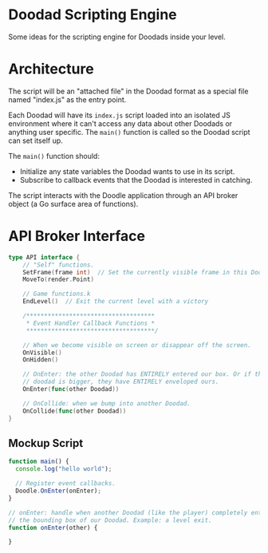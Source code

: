 # Doodad Scripting Engine

Some ideas for the scripting engine for Doodads inside your level.

# Architecture

The script will be an "attached file" in the Doodad format as a special file
named "index.js" as the entry point.

Each Doodad will have its `index.js` script loaded into an isolated JS
environment where it can't access any data about other Doodads or anything
user specific. The `main()` function is called so the Doodad script can
set itself up.

The `main()` function should:

* Initialize any state variables the Doodad wants to use in its script.
* Subscribe to callback events that the Doodad is interested in catching.

The script interacts with the Doodle application through an API broker object
(a Go surface area of functions).

# API Broker Interface

```go
type API interface {
    // "Self" functions.
    SetFrame(frame int)  // Set the currently visible frame in this Doodad.
    MoveTo(render.Point)

    // Game functions.k
    EndLevel()  // Exit the current level with a victory

    /************************************
     * Event Handler Callback Functions *
     ************************************/

    // When we become visible on screen or disappear off the screen.
    OnVisible()
    OnHidden()

    // OnEnter: the other Doodad has ENTIRELY entered our box. Or if the other
    // doodad is bigger, they have ENTIRELY enveloped ours.
    OnEnter(func(other Doodad))

    // OnCollide: when we bump into another Doodad.
    OnCollide(func(other Doodad))
}
```

## Mockup Script

```javascript
function main() {
  console.log("hello world");

  // Register event callbacks.
  Doodle.OnEnter(onEnter);
}

// onEnter: handle when another Doodad (like the player) completely enters
// the bounding box of our Doodad. Example: a level exit.
function onEnter(other) {

}
```
